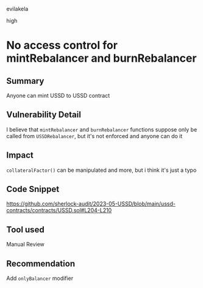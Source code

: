 evilakela

high

# No access control for mintRebalancer and burnRebalancer

## Summary
Anyone can mint USSD to USSD contract

## Vulnerability Detail
I believe that `mintRebalancer` and `burnRebalancer` functions suppose only be called from `USSDRebalancer`, but it's not enforced and anyone can do it

## Impact
`collateralFactor()` can be manipulated and more, but i think it's just a typo

## Code Snippet
https://github.com/sherlock-audit/2023-05-USSD/blob/main/ussd-contracts/contracts/USSD.sol#L204-L210

## Tool used
Manual Review

## Recommendation
Add `onlyBalancer` modifier